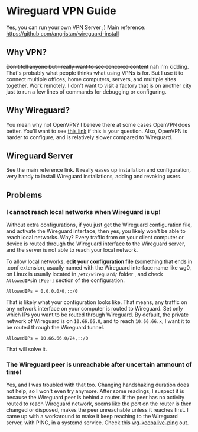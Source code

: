 # Wireguard VPN Guide
Yes, you can run your own VPN Server ;)
Main reference: https://github.com/angristan/wireguard-install

## Why VPN?
~~Don't tell anyone but I really want to see cencored content~~ nah I'm kidding. That's probably what people thinks what using VPNs is for. But I use it to connect multiple offices, home computers, servers, and multiple sites together. Work remotely. I don't want to visit a factory that is on another city just to run a few lines of commands for debugging or configuring. 

## Why Wireguard?
You mean why not OpenVPN? I believe there at some cases OpenVPN does better. You'll want to see [this link](https://www.top10vpn.com/guides/wireguard-vs-openvpn/) if this is your question. Also, OpenVPN is harder to configure, and is relatively slower compared to Wireguard.

## Wireguard Server
See the main reference link. It really eases up installation and configuration, very handy to install Wireguard installations, adding and revoking users.

## Problems
### I cannot reach local networks when Wireguard is up!
Without extra configurations, if you just get the Wireguard configuration file, and activate the Wireguard interface, then yes, you likely won't be able to reach local networks. Why? Every traffic from on your client computer or device is routed through the Wireguard interface to the Wireguard server, and the server is not able to reach your local network.

To allow local networks, **edit your configuration file** (something that ends in .conf extension, usually named with the Wireguard interface name like wg0, on Linux is usually located in `/etc/wireguard/` folder , and check `AllowedIPs`in `[Peer]` section of the configuration.
```
AllowedIPs = 0.0.0.0/0,::/0
```

That is likely what your configuration looks like. That means, any traffic on any network interface on your computer is routed to Wireguard. Set only which IPs you want to be routed through Wireguard. By default, the private network of Wireguard is on `10.66.66.0`, and to reach `10.66.66.x`, I want it to be routed through the Wireguard tunnel.
```
AllowedIPs = 10.66.66.0/24,::/0
```

That will solve it.

### The Wireguard peer is unreachable after uncertain ammount of time!
Yes, and I was troubled with that too. Changing handshaking duration does not help, so I won't even try anymore. After some readings, I suspect it is because the Wireguard peer is behind a router. If the peer has no activity routed to reach Wireguard network, seems like the port on the router is then changed or disposed, makes the peer unreachable unless it reaches first. I came up with a workaround to make it keep reaching to the Wireguard server, with PING, in a systemd service. Check this [wg-keepalive-ping](https://github.com/seikosantana/wg-keepalive-ping) out.

